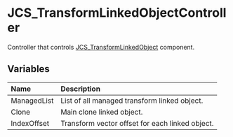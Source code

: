 # JCS_TransformLinkedObjectController

Controller that controls [JCS_TransformLinkedObject](?page=GUI_sl_LinkedObject_sl_JCS_TransformLinkedObject) 
component.

## Variables

| Name | Description |
|:---|:---|
| ManagedList | List of all managed transform linked object. |
| Clone | Main clone linked object. |
| IndexOffset | Transform vector offset for each linked object. |
